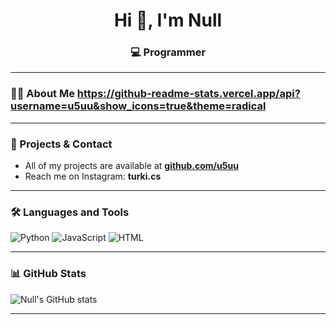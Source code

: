 <h1 align="center">Hi 👋, I'm Null </h1>
<h3 align="center">💻 Programmer </h3>

---

### 👨‍💻 About Me https://github-readme-stats.vercel.app/api?username=u5uu&show_icons=true&theme=radical
---

### 📂 Projects & Contact

- All of my projects are available at **[github.com/u5uu](https://github.com/u5uu)**
- Reach me on Instagram: **turki.cs**

---

### 🛠 Languages and Tools

![Python](https://img.shields.io/badge/Python-3776AB?style=flat&logo=python&logoColor=white)
![JavaScript](https://img.shields.io/badge/JavaScript-F7DF1E?style=flat&logo=javascript&logoColor=black)
![HTML](https://img.shields.io/badge/HTML-E34F26?style=flat&logo=html5&logoColor=white)


---

### 📊 GitHub Stats

![Null's GitHub stats](https://github-readme-stats.vercel.app/api?username=u5uu&show_icons=true&theme=radical)

---

